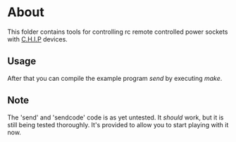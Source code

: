 # About

This folder contains tools for controlling rc remote controlled power sockets
with [C.H.I.P](getchip.com) devices.


## Usage

After that you can compile the example program *send* by executing *make*. 

## Note
The 'send' and 'sendcode' code is as yet untested.  It _should_ work, but it is still being tested thoroughly.  It's provided to allow you to start playing with it now.
